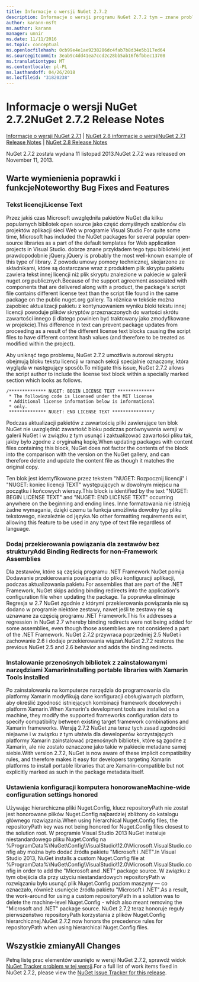 ```yaml
---
title: Informacje o wersji NuGet 2.7.2
description: Informacje o wersji programu NuGet 2.7.2 tym — znane problemy, poprawki, dodatkowe funkcje i dcr.
author: karann-msft
ms.author: karann
manager: unnir
ms.date: 11/11/2016
ms.topic: conceptual
ms.openlocfilehash: 0cb99e4e1ae9238286dc4fab7b8d34e5b117ed64
ms.sourcegitcommit: 3eab9c4dd41ea7ccd2c28bb5ab16f6fbbec13708
ms.translationtype: MT
ms.contentlocale: pl-PL
ms.lasthandoff: 04/26/2018
ms.locfileid: "31820238"
---
```

# <a name="nuget-272-release-notes"></a><span data-ttu-id="dab26-103">Informacje o wersji NuGet 2.7.2</span><span class="sxs-lookup"><span data-stu-id="dab26-103">NuGet 2.7.2 Release Notes</span></span>

<span data-ttu-id="dab26-104">[Informacje o wersji NuGet 2.7.1](../release-notes/nuget-2.7.1.md) | [NuGet 2.8 informacje o wersji](../release-notes/nuget-2.8.md)</span><span class="sxs-lookup"><span data-stu-id="dab26-104">[NuGet 2.7.1 Release Notes](../release-notes/nuget-2.7.1.md) | [NuGet 2.8 Release Notes](../release-notes/nuget-2.8.md)</span></span>

<span data-ttu-id="dab26-105">NuGet 2.7.2 została wydana 11 listopad 2013.</span><span class="sxs-lookup"><span data-stu-id="dab26-105">NuGet 2.7.2 was released on November 11, 2013.</span></span>

## <a name="noteworthy-bug-fixes-and-features"></a><span data-ttu-id="dab26-106">Warte wymienienia poprawki i funkcje</span><span class="sxs-lookup"><span data-stu-id="dab26-106">Noteworthy Bug Fixes and Features</span></span>

### <a name="license-text"></a><span data-ttu-id="dab26-107">Tekst licencji</span><span class="sxs-lookup"><span data-stu-id="dab26-107">License Text</span></span>
<span data-ttu-id="dab26-108">Przez jakiś czas Microsoft uwzględniła pakietów NuGet dla kilku popularnych bibliotek open source jako część domyślnych szablonów dla projektów aplikacji sieci Web w programie Visual Studio.</span><span class="sxs-lookup"><span data-stu-id="dab26-108">For quite some time, Microsoft has included the NuGet packages for several popular open-source libraries as a part of the default templates for Web application projects in Visual Studio.</span></span> <span data-ttu-id="dab26-109">dobrze znane przykładem tego typu biblioteki jest prawdopodobnie jQuery.</span><span class="sxs-lookup"><span data-stu-id="dab26-109">jQuery is probably the most well-known example of this type of library.</span></span> <span data-ttu-id="dab26-110">Z powodu umowy pomocy technicznej, skojarzone ze składnikami, które są dostarczane wraz z produktem plik skryptu pakietu zawiera tekst innej licencji niż plik skryptu znalezione w pakiecie w galerii nuget.org publicznych.</span><span class="sxs-lookup"><span data-stu-id="dab26-110">Because of the support agreement associated with components that are delivered along with a product, the package's script file contains different license text than the script file found in the same package on the public nuget.org gallery.</span></span> <span data-ttu-id="dab26-111">Ta różnica w tekście można zapobiec aktualizacji pakietu z kontynuowaniem wyniku bloki tekstu innej licencji powoduje plików skryptów przeznaczonych do wartości skrótu zawartości innego (i dlatego powinien być traktowany jako zmodyfikowane w projekcie).</span><span class="sxs-lookup"><span data-stu-id="dab26-111">This difference in text can prevent package updates from proceeding as a result of the different license text blocks causing the script files to have different content hash values (and therefore to be treated as modified within the project).</span></span>

<span data-ttu-id="dab26-112">Aby uniknąć tego problemu, NuGet 2.7.2 umożliwia autorowi skryptu obejmują bloku tekstu licencji w ramach sekcji specjalnie oznaczony, która wygląda w następujący sposób.</span><span class="sxs-lookup"><span data-stu-id="dab26-112">To mitigate this issue, NuGet 2.7.2 allows the script author to include the license text block within a specially marked section which looks as follows.</span></span>

    /************** NUGET: BEGIN LICENSE TEXT **************
     * The following code is licensed under the MIT license
     * Additional license information below is informational
     * only.
     ************** NUGET: END LICENSE TEXT ***************/

<span data-ttu-id="dab26-113">Podczas aktualizacji pakietów z zawartością pliki zawierające ten blok NuGet nie uwzględnić zawartość bloku podczas porównywania wersji w galerii NuGet i w związku z tym usunąć i zaktualizować zawartości pliku tak, jakby było zgodne z oryginalną kopię.</span><span class="sxs-lookup"><span data-stu-id="dab26-113">When updating packages with content files containing this block, NuGet does not factor the contents of the block into the comparison with the version on the NuGet gallery, and can therefore delete and update the content file as though it matches the original copy.</span></span>

<span data-ttu-id="dab26-114">Ten blok jest identyfikowane przez tekstem "NUGET: Rozpocznij licencji" i "NUGET: koniec licencji TEXT" występujących w dowolnym miejscu na początku i końcowych wierszy.</span><span class="sxs-lookup"><span data-stu-id="dab26-114">This block is identified by the text "NUGET: BEGIN LICENSE TEXT" and "NUGET: END LICENSE TEXT" occurring anywhere on the beginning and ending lines.</span></span>  <span data-ttu-id="dab26-115">Inne formatowania nie istnieją żadne wymagania, dzięki czemu ta funkcja umożliwia dowolny typ pliku tekstowego, niezależnie od języka.</span><span class="sxs-lookup"><span data-stu-id="dab26-115">No other formatting requirements exist, allowing this feature to be used in any type of text file regardless of language.</span></span>

### <a name="add-binding-redirects-for-non-framework-assemblies"></a><span data-ttu-id="dab26-116">Dodaj przekierowania powiązania dla zestawów bez struktury</span><span class="sxs-lookup"><span data-stu-id="dab26-116">Add Binding Redirects for non-Framework Assemblies</span></span>
<span data-ttu-id="dab26-117">Dla zestawów, które są częścią programu .NET Framework NuGet pomija Dodawanie przekierowania powiązania do pliku konfiguracji aplikacji, podczas aktualizowania pakietu.</span><span class="sxs-lookup"><span data-stu-id="dab26-117">For assemblies that are part of the .NET Framework, NuGet skips adding binding redirects into the application's configuration file when updating the package.</span></span> <span data-ttu-id="dab26-118">Ta poprawka eliminuje Regresja w 2.7 NuGet zgodnie z którymi przekierowania powiązania nie są dodano w programie niektóre zestawy, nawet jeśli te zestawy nie są uznawane za częścią programu .NET Framework.</span><span class="sxs-lookup"><span data-stu-id="dab26-118">This fix addresses a regression in NuGet 2.7 whereby binding redirects were not being added for some assemblies, even though those assemblies are not considered a part of the .NET Framework.</span></span> <span data-ttu-id="dab26-119">NuGet 2.7.2 przywraca poprzedniej 2.5 NuGet i zachowanie 2.6 i dodaje przekierowania wiązań.</span><span class="sxs-lookup"><span data-stu-id="dab26-119">NuGet 2.7.2 restores the previous NuGet 2.5 and 2.6 behavior and adds the binding redirects.</span></span>

### <a name="installing-portable-libraries-with-xamarin-tools-installed"></a><span data-ttu-id="dab26-120">Instalowanie przenośnych bibliotek z zainstalowanymi narzędziami Xamarin</span><span class="sxs-lookup"><span data-stu-id="dab26-120">Installing portable libraries with Xamarin Tools installed</span></span>
<span data-ttu-id="dab26-121">Po zainstalowaniu na komputerze narzędzia do programowania dla platformy Xamarin modyfikują dane konfiguracji obsługiwanych platform, aby określić zgodność istniejących kombinacji framework docelowych i platform Xamarin.</span><span class="sxs-lookup"><span data-stu-id="dab26-121">When Xamarin's development tools are installed on a machine, they modify the supported frameworks configuration data to specify compatibility between existing target framework combinations and Xamarin frameworks.</span></span> <span data-ttu-id="dab26-122">Wersją 2.7.2 NuGet zna teraz tych zasad zgodności niejawne i w związku z tym ułatwia dla deweloperów korzystających platformy Xamarin zainstalować przenośnych bibliotek, które są zgodne z Xamarin, ale nie zostało oznaczone jako takie w pakiecie metadane samej siebie.</span><span class="sxs-lookup"><span data-stu-id="dab26-122">With version 2.7.2, NuGet is now aware of these implicit compatibility rules, and therefore makes it easy for developers targeting Xamarin platforms to install portable libraries that are Xamarin-compatible but not explicitly marked as such in the package metadata itself.</span></span>

### <a name="machine-wide-configuration-settings-honored"></a><span data-ttu-id="dab26-123">Ustawienia konfiguracji komputera honorowane</span><span class="sxs-lookup"><span data-stu-id="dab26-123">Machine-wide configuration settings honored</span></span>
<span data-ttu-id="dab26-124">Używając hierarchiczna pliki Nuget.Config, klucz repositoryPath nie został jest honorowane plików Nuget.Config najbardziej zbliżony do katalogu głównego rozwiązania.</span><span class="sxs-lookup"><span data-stu-id="dab26-124">When using hierarchical Nuget.Config files, the repositoryPath key was not being honored for Nuget.Config files closest to the solution root.</span></span> <span data-ttu-id="dab26-125">W programie Visual Studio 2013 NuGet instaluje niestandardowego pliku Nuget.Config na %ProgramData%\NuGet\Config\VisualStudio\12.0\Microsoft.VisualStudio.config aby można było dodać źródła pakietu "Microsoft i .NET".</span><span class="sxs-lookup"><span data-stu-id="dab26-125">In Visual Studio 2013, NuGet installs a custom Nuget.Config file at %ProgramData%\NuGet\Config\VisualStudio\12.0\Microsoft.VisualStudio.config in order to add the "Microsoft and .NET" package source.</span></span> <span data-ttu-id="dab26-126">W związku z tym obejścia dla przy użyciu niestandardowych repositoryPath w rozwiązaniu było usunąć plik Nuget.Config poziom maszyny — co oznaczało, również usunięcie źródła pakietu "Microsoft i .NET".</span><span class="sxs-lookup"><span data-stu-id="dab26-126">As a result, the work-around for using a custom repositoryPath in a solution was to delete the machine-level Nuget.Config - which also meant removing the "Microsoft and .NET" package source.</span></span> <span data-ttu-id="dab26-127">NuGet 2.7.2 teraz honoruje reguły pierwszeństwo repositoryPath korzystania z plików Nuget.Config hierarchicznej.</span><span class="sxs-lookup"><span data-stu-id="dab26-127">NuGet 2.7.2 now honors the precedence rules for repositoryPath when using hierarchical Nuget.Config files.</span></span>

## <a name="all-changes"></a><span data-ttu-id="dab26-128">Wszystkie zmiany</span><span class="sxs-lookup"><span data-stu-id="dab26-128">All Changes</span></span>
<span data-ttu-id="dab26-129">Pełną listę prac elementów usunięto w wersji NuGet 2.7.2, sprawdź widok [NuGet Tracker problem w tej wersji](https://nuget.codeplex.com/workitem/list/advanced?keyword=&status=All&type=All&priority=All&release=NuGet%202.7.2&assignedTo=All&component=All&sortField=LastUpdatedDate&sortDirection=Descending&page=0&reasonClosed=Fixed).</span><span class="sxs-lookup"><span data-stu-id="dab26-129">For a full list of work items fixed in NuGet 2.7.2, please view the [NuGet Issue Tracker for this release](https://nuget.codeplex.com/workitem/list/advanced?keyword=&status=All&type=All&priority=All&release=NuGet%202.7.2&assignedTo=All&component=All&sortField=LastUpdatedDate&sortDirection=Descending&page=0&reasonClosed=Fixed).</span></span>

